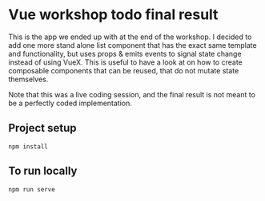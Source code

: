 # Vue workshop todo final result

This is the app we ended up with at the end of the workshop. I decided to add one more stand alone list component that has the exact same template and functionality, but uses props & emits events to signal state change instead of using VueX. This is useful to have a look at on how to create composable components that can be reused, that do not mutate state themselves.

Note that this was a live coding session, and the final result is not meant to be a perfectly coded implementation. 

## Project setup
```
npm install
```

## To run locally
```
npm run serve
```
